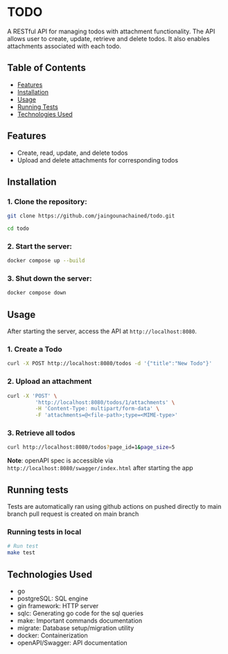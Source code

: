 # TODO

A RESTful API for managing todos with attachment functionality. The API allows user to create, update, retrieve and delete todos. 
It also enables attachments associated with each todo.

## Table of Contents
- [Features](#features)
- [Installation](#installation)
- [Usage](#usage)
- [Running Tests](#running-tests)
- [Technologies Used](#technologies-used)

## Features

- Create, read, update, and delete todos
- Upload and delete attachments for corresponding todos

## Installation

### 1. Clone the repository:

```sh
git clone https://github.com/jaingounachained/todo.git

cd todo
```

### 2. Start the server:

```sh
docker compose up --build
```

### 3. Shut down the server:

```sh
docker compose down
```

## Usage

After starting the server, access the API at `http://localhost:8080`.

### 1. Create a Todo

```sh
curl -X POST http://localhost:8080/todos -d '{"title":"New Todo"}'
```

### 2. Upload an attachment

```sh
curl -X 'POST' \
         'http://localhost:8080/todos/1/attachments' \
         -H 'Content-Type: multipart/form-data' \
         -F 'attachments=@<file-path>;type=<MIME-type>'
```

### 3. Retrieve all todos

```sh
curl http://localhost:8080/todos?page_id=1&page_size=5
```

**Note**: openAPI spec is accessible via `http://localhost:8080/swagger/index.html` after starting the app

## Running tests

Tests are automatically ran using github actions on pushed directly to main branch pull request is created on main branch

### Running tests in local

```sh
# Run test
make test
```

## Technologies Used

- go
- postgreSQL: SQL engine
- gin framework: HTTP server
- sqlc: Generating go code for the sql queries
- make: Important commands documentation
- migrate: Database setup/migration utility
- docker: Containerization
- openAPI/Swagger: API documentation
